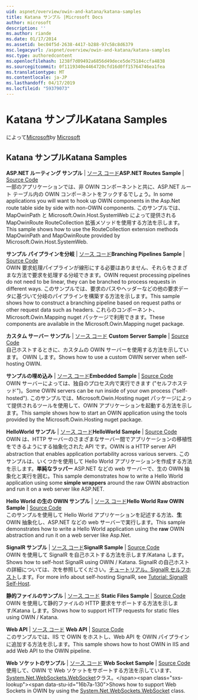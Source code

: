 ```yaml
---
uid: aspnet/overview/owin-and-katana/katana-samples
title: Katana サンプル |Microsoft Docs
author: microsoft
description: ''
ms.author: riande
ms.date: 01/17/2014
ms.assetid: bec04f5d-2638-4417-b288-97c58c8d6379
msc.legacyurl: /aspnet/overview/owin-and-katana/katana-samples
msc.type: authoredcontent
ms.openlocfilehash: 1238f7d09492a6856d49dece5de75184ccfa4838
ms.sourcegitcommit: 0f1119340e4464720cfd16d0ff15764746ea1fea
ms.translationtype: MT
ms.contentlocale: ja-JP
ms.lasthandoff: 04/17/2019
ms.locfileid: "59379073"
---
```

# <a name="katana-samples"></a><span data-ttu-id="16b7a-102">Katana サンプル</span><span class="sxs-lookup"><span data-stu-id="16b7a-102">Katana Samples</span></span>

<span data-ttu-id="16b7a-103">によって[Microsoft](https://github.com/microsoft)</span><span class="sxs-lookup"><span data-stu-id="16b7a-103">by [Microsoft](https://github.com/microsoft)</span></span>

## <a name="katana-samples"></a><span data-ttu-id="16b7a-104">Katana サンプル</span><span class="sxs-lookup"><span data-stu-id="16b7a-104">Katana Samples</span></span>

<span data-ttu-id="16b7a-105">**ASP.NET ルーティング サンプル** | [ソース コード](https://github.com/aspnet/samples/tree/master/samples/aspnet/Katana/AspNetRoutes)</span><span class="sxs-lookup"><span data-stu-id="16b7a-105">**ASP.NET Routes Sample** | [Source Code](https://github.com/aspnet/samples/tree/master/samples/aspnet/Katana/AspNetRoutes)</span></span>  
<span data-ttu-id="16b7a-106">一部のアプリケーションでは、非 OWIN コンポーネントと共に、ASP.NET ルート テーブル内の OWIN コンポーネントをフックするでしょう。</span><span class="sxs-lookup"><span data-stu-id="16b7a-106">In some applications you will want to hook up OWIN components in the Asp.Net route table side by side with non-OWIN components.</span></span> <span data-ttu-id="16b7a-107">このサンプルでは、MapOwinPath と Microsoft.Owin.Host.SystemWeb によって提供される MapOwinRoute RouteCollection 拡張メソッドを使用する方法を示します。</span><span class="sxs-lookup"><span data-stu-id="16b7a-107">This sample shows how to use the RouteCollection extension methods MapOwinPath and MapOwinRoute provided by Microsoft.Owin.Host.SystemWeb.</span></span>

<span data-ttu-id="16b7a-108">**サンプル パイプラインを分岐** | [ソース コード](https://github.com/aspnet/samples/tree/master/samples/aspnet/Katana/BranchingPipelines)</span><span class="sxs-lookup"><span data-stu-id="16b7a-108">**Branching Pipelines Sample** | [Source Code](https://github.com/aspnet/samples/tree/master/samples/aspnet/Katana/BranchingPipelines)</span></span>  
<span data-ttu-id="16b7a-109">OWIN 要求処理パイプラインが線形にする必要はありません、それらをさまざまな方法で要求を処理する分岐できます。</span><span class="sxs-lookup"><span data-stu-id="16b7a-109">OWIN request processing pipelines do not need to be linear, they can be branched to process requests in different ways.</span></span> <span data-ttu-id="16b7a-110">このサンプルでは、要求のパスやヘッダーなどの他の要求データに基づいて分岐のパイプラインを構築する方法を示します。</span><span class="sxs-lookup"><span data-stu-id="16b7a-110">This sample shows how to construct a branching pipeline based on request paths or other request data such as headers.</span></span> <span data-ttu-id="16b7a-111">これらのコンポーネント、Microsoft.Owin.Mapping nuget パッケージで利用できます。</span><span class="sxs-lookup"><span data-stu-id="16b7a-111">These components are available in the Microsoft.Owin.Mapping nuget package.</span></span>

<span data-ttu-id="16b7a-112">**カスタム サーバー サンプル** | [ソース コード](https://github.com/aspnet/samples/tree/master/samples/aspnet/Katana/CustomServer) </span><span class="sxs-lookup"><span data-stu-id="16b7a-112">**Custom Server Sample** | [Source Code](https://github.com/aspnet/samples/tree/master/samples/aspnet/Katana/CustomServer) </span></span>  
<span data-ttu-id="16b7a-113">自己ホストするときに、カスタムの OWIN サーバーを使用する方法を示しています。 OWIN します。</span><span class="sxs-lookup"><span data-stu-id="16b7a-113">Shows how to use a custom OWIN server when self-hosting OWIN.</span></span>

<span data-ttu-id="16b7a-114">**サンプルの埋め込み** | [ソース コード](https://github.com/aspnet/samples/tree/master/samples/aspnet/Katana/Embedded)</span><span class="sxs-lookup"><span data-stu-id="16b7a-114">**Embedded Sample** | [Source Code](https://github.com/aspnet/samples/tree/master/samples/aspnet/Katana/Embedded)</span></span>  
<span data-ttu-id="16b7a-115">OWIN サーバーによっては、独自のプロセス内で実行できます (&quot;セルフホステッド&quot;)。</span><span class="sxs-lookup"><span data-stu-id="16b7a-115">Some OWIN servers can be run inside of your own process (&quot;self-hosted&quot;).</span></span> <span data-ttu-id="16b7a-116">このサンプルでは、Microsoft.Owin.Hosting nuget パッケージによって提供されるツールを使用して、OWIN アプリケーションを起動する方法を示します。</span><span class="sxs-lookup"><span data-stu-id="16b7a-116">This sample shows how to start an OWIN application using the tools provided by the Microsoft.Owin.Hosting nuget package.</span></span>

<span data-ttu-id="16b7a-117">**HelloWorld サンプル** | [ソース コード](https://github.com/aspnet/samples/tree/master/samples/aspnet/Katana/HelloWorld)</span><span class="sxs-lookup"><span data-stu-id="16b7a-117">**HelloWorld Sample** | [Source Code](https://github.com/aspnet/samples/tree/master/samples/aspnet/Katana/HelloWorld)</span></span>  
<span data-ttu-id="16b7a-118">OWIN は、HTTP サーバーのさまざまなサーバー間でアプリケーションの移植性をできるようにする抽象化された API です。</span><span class="sxs-lookup"><span data-stu-id="16b7a-118">OWIN is a HTTP server API abstraction that enables application portability across various servers.</span></span> <span data-ttu-id="16b7a-119">このサンプルは、いくつかを使用して Hello World アプリケーションを作成する方法を示します。**単純なラッパー** ASP.NET などの web サーバーで、生の OWIN 抽象化と実行を囲む。</span><span class="sxs-lookup"><span data-stu-id="16b7a-119">This sample demonstrates how to write a Hello World application using some **simple wrappers** around the raw OWIN abstraction and run it on a web server like ASP.NET.</span></span>

<span data-ttu-id="16b7a-120">**Hello World の生の OWIN サンプル** | [ソース コード](https://github.com/aspnet/samples/tree/master/samples/aspnet/Katana/HelloWorldRawOwin)</span><span class="sxs-lookup"><span data-stu-id="16b7a-120">**Hello World Raw OWIN Sample** | [Source Code](https://github.com/aspnet/samples/tree/master/samples/aspnet/Katana/HelloWorldRawOwin)</span></span>  
<span data-ttu-id="16b7a-121">このサンプルを使用して Hello World アプリケーションを記述する方法、**生**OWIN 抽象化し、ASP.NET などの web サーバーで実行します。</span><span class="sxs-lookup"><span data-stu-id="16b7a-121">This sample demonstrates how to write a Hello World application using the **raw** OWIN abstraction and run it on a web server like Asp.Net.</span></span>

<span data-ttu-id="16b7a-122">**SignalR サンプル** | [ソース コード](https://github.com/aspnet/samples/tree/master/samples/aspnet/Katana/SignalR)</span><span class="sxs-lookup"><span data-stu-id="16b7a-122">**SignalR Sample** | [Source Code](https://github.com/aspnet/samples/tree/master/samples/aspnet/Katana/SignalR)</span></span>  
<span data-ttu-id="16b7a-123">OWIN を使用して SignalR を自己ホストする方法を示します/Katana します。</span><span class="sxs-lookup"><span data-stu-id="16b7a-123">Shows how to self-host SignalR using OWIN / Katana.</span></span> <span data-ttu-id="16b7a-124">SignalR の自己ホストの詳細については、次を参照してください。[チュートリアル。SignalR セルフホスト](../../../signalr/overview/deployment/tutorial-signalr-self-host.md)します。</span><span class="sxs-lookup"><span data-stu-id="16b7a-124">For more info about self-hosting SignalR, see [Tutorial: SignalR Self-Host](../../../signalr/overview/deployment/tutorial-signalr-self-host.md).</span></span>

<span data-ttu-id="16b7a-125">**静的ファイルのサンプル** | [ソース コード](https://github.com/aspnet/samples/tree/master/samples/aspnet/Katana/StaticFilesSample) </span><span class="sxs-lookup"><span data-stu-id="16b7a-125">**Static Files Sample** | [Source Code](https://github.com/aspnet/samples/tree/master/samples/aspnet/Katana/StaticFilesSample) </span></span>  
<span data-ttu-id="16b7a-126">OWIN を使用して静的ファイルの HTTP 要求をサポートする方法を示します/Katana します。</span><span class="sxs-lookup"><span data-stu-id="16b7a-126">Shows how to support HTTP requests for static files using OWIN / Katana.</span></span>

<span data-ttu-id="16b7a-127">**Web API** | [ソース コード](https://github.com/aspnet/samples/tree/master/samples/aspnet/Katana/WebApi) </span><span class="sxs-lookup"><span data-stu-id="16b7a-127">**Web API** | [Source Code](https://github.com/aspnet/samples/tree/master/samples/aspnet/Katana/WebApi) </span></span>  
<span data-ttu-id="16b7a-128">このサンプルでは、IIS で OWIN をホストし、Web API を OWIN パイプラインに追加する方法を示します。</span><span class="sxs-lookup"><span data-stu-id="16b7a-128">This sample shows how to host OWIN in IIS and add Web API to the OWIN pipeline.</span></span>

<span data-ttu-id="16b7a-129">**Web ソケットのサンプル** | [ソース コード](https://github.com/aspnet/samples/tree/master/samples/aspnet/Katana/WebSocketSample) </span><span class="sxs-lookup"><span data-stu-id="16b7a-129">**Web Socket Sample** | [Source Code](https://github.com/aspnet/samples/tree/master/samples/aspnet/Katana/WebSocketSample) </span></span>  
<span data-ttu-id="16b7a-130">使用して、OWIN で Web ソケットをサポートする方法を示しています、 [System.Net.WebSockets.WebSocket](https://msdn.microsoft.com/library/system.net.websockets.websocket(v=vs.110).aspx)クラス。</span><span class="sxs-lookup"><span data-stu-id="16b7a-130">Shows how to support Web Sockets in OWIN by using the [System.Net.WebSockets.WebSocket](https://msdn.microsoft.com/library/system.net.websockets.websocket(v=vs.110).aspx) class.</span></span>
